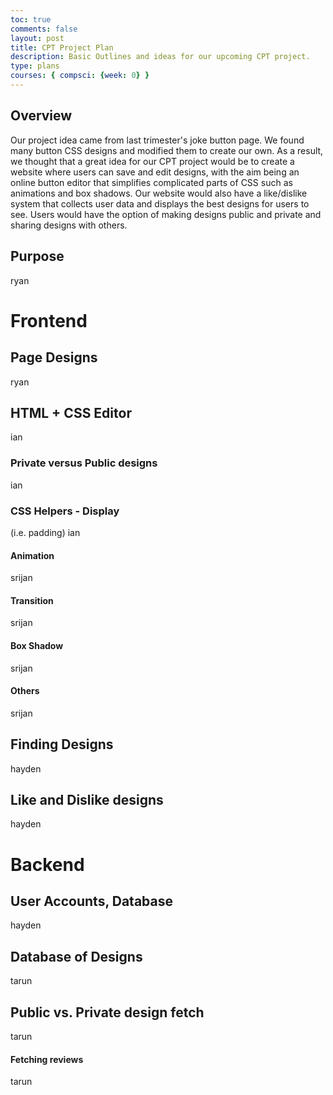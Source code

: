 ```yaml
---
toc: true
comments: false
layout: post
title: CPT Project Plan
description: Basic Outlines and ideas for our upcoming CPT project.
type: plans
courses: { compsci: {week: 0} }
---
```


## Overview
Our project idea came from last trimester's joke button page. We found many button CSS designs and modified them to create our own. As a result, we thought that a great idea for our CPT project would be to create a website where users can save and edit designs, with the aim being an online button editor that simplifies complicated parts of CSS such as animations and box shadows. Our website would also have a like/dislike system that collects user data and displays the best designs for users to see. Users would have the option of making designs public and private and sharing designs with others.
## Purpose
ryan
# Frontend
## Page Designs
ryan
## HTML + CSS Editor
ian
### Private versus Public designs
ian
### CSS Helpers - Display
(i.e. padding)
ian
#### Animation
srijan
#### Transition
srijan
#### Box Shadow
srijan
#### Others
srijan
## Finding Designs
hayden
## Like and Dislike designs
hayden

# Backend
## User Accounts, Database
hayden
## Database of Designs
tarun
## Public vs. Private design fetch
tarun
#### Fetching reviews
tarun
#### 